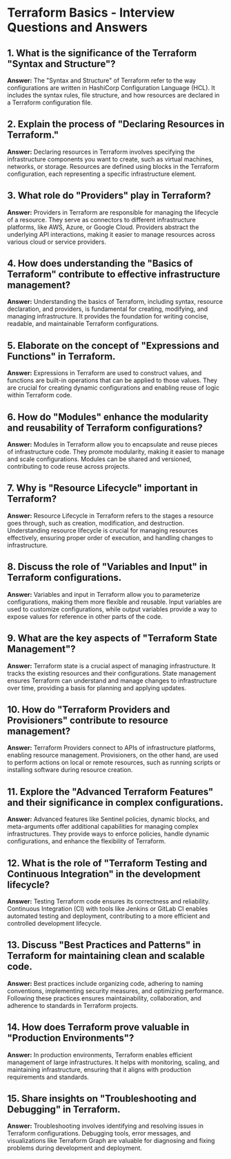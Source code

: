 # Terraform Basics - Interview Questions and Answers

## 1. What is the significance of the Terraform "Syntax and Structure"?

**Answer:** The "Syntax and Structure" of Terraform refer to the way configurations are written in HashiCorp Configuration Language (HCL). It includes the syntax rules, file structure, and how resources are declared in a Terraform configuration file.

## 2. Explain the process of "Declaring Resources in Terraform."

**Answer:** Declaring resources in Terraform involves specifying the infrastructure components you want to create, such as virtual machines, networks, or storage. Resources are defined using blocks in the Terraform configuration, each representing a specific infrastructure element.

## 3. What role do "Providers" play in Terraform?

**Answer:** Providers in Terraform are responsible for managing the lifecycle of a resource. They serve as connectors to different infrastructure platforms, like AWS, Azure, or Google Cloud. Providers abstract the underlying API interactions, making it easier to manage resources across various cloud or service providers.

## 4. How does understanding the "Basics of Terraform" contribute to effective infrastructure management?

**Answer:** Understanding the basics of Terraform, including syntax, resource declaration, and providers, is fundamental for creating, modifying, and managing infrastructure. It provides the foundation for writing concise, readable, and maintainable Terraform configurations.

## 5. Elaborate on the concept of "Expressions and Functions" in Terraform.

**Answer:** Expressions in Terraform are used to construct values, and functions are built-in operations that can be applied to those values. They are crucial for creating dynamic configurations and enabling reuse of logic within Terraform code.

## 6. How do "Modules" enhance the modularity and reusability of Terraform configurations?

**Answer:** Modules in Terraform allow you to encapsulate and reuse pieces of infrastructure code. They promote modularity, making it easier to manage and scale configurations. Modules can be shared and versioned, contributing to code reuse across projects.

## 7. Why is "Resource Lifecycle" important in Terraform?

**Answer:** Resource Lifecycle in Terraform refers to the stages a resource goes through, such as creation, modification, and destruction. Understanding resource lifecycle is crucial for managing resources effectively, ensuring proper order of execution, and handling changes to infrastructure.

## 8. Discuss the role of "Variables and Input" in Terraform configurations.

**Answer:** Variables and input in Terraform allow you to parameterize configurations, making them more flexible and reusable. Input variables are used to customize configurations, while output variables provide a way to expose values for reference in other parts of the code.

## 9. What are the key aspects of "Terraform State Management"?

**Answer:** Terraform state is a crucial aspect of managing infrastructure. It tracks the existing resources and their configurations. State management ensures Terraform can understand and manage changes to infrastructure over time, providing a basis for planning and applying updates.

## 10. How do "Terraform Providers and Provisioners" contribute to resource management?

**Answer:** Terraform Providers connect to APIs of infrastructure platforms, enabling resource management. Provisioners, on the other hand, are used to perform actions on local or remote resources, such as running scripts or installing software during resource creation.

## 11. Explore the "Advanced Terraform Features" and their significance in complex configurations.

**Answer:** Advanced features like Sentinel policies, dynamic blocks, and meta-arguments offer additional capabilities for managing complex infrastructures. They provide ways to enforce policies, handle dynamic configurations, and enhance the flexibility of Terraform.

## 12. What is the role of "Terraform Testing and Continuous Integration" in the development lifecycle?

**Answer:** Testing Terraform code ensures its correctness and reliability. Continuous Integration (CI) with tools like Jenkins or GitLab CI enables automated testing and deployment, contributing to a more efficient and controlled development lifecycle.

## 13. Discuss "Best Practices and Patterns" in Terraform for maintaining clean and scalable code.

**Answer:** Best practices include organizing code, adhering to naming conventions, implementing security measures, and optimizing performance. Following these practices ensures maintainability, collaboration, and adherence to standards in Terraform projects.

## 14. How does Terraform prove valuable in "Production Environments"?

**Answer:** In production environments, Terraform enables efficient management of large infrastructures. It helps with monitoring, scaling, and maintaining infrastructure, ensuring that it aligns with production requirements and standards.

## 15. Share insights on "Troubleshooting and Debugging" in Terraform.

**Answer:** Troubleshooting involves identifying and resolving issues in Terraform configurations. Debugging tools, error messages, and visualizations like Terraform Graph are valuable for diagnosing and fixing problems during development and deployment.
